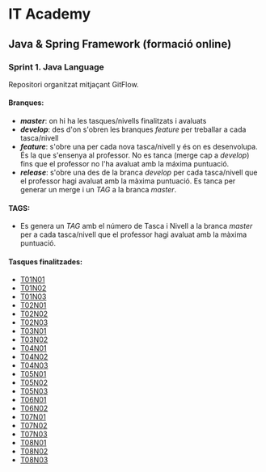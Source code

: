 # IT Academy
## Java & Spring Framework (formació online)
### Sprint 1. Java Language
Repositori organitzat mitjaçant GitFlow.

#### **Branques:**
* ***master***: on hi ha les tasques/nivells finalitzats i avaluats
* ***develop***: des d'on s'obren les branques _feature_ per treballar a cada tasca/nivell 
* ***feature***: s'obre una per cada nova tasca/nivell y és on es desenvolupa. És la que s'ensenya al professor. No es tanca (merge cap a _develop_) fins que el professor no l'ha avaluat amb la máxima puntuació.
* ***release***: s'obre una des de la branca _develop_ per cada tasca/nivell que el professor hagi avaluat amb la màxima puntuació. Es tanca per generar un merge i un _TAG_ a la branca _master_.

#### **TAGS:**
* Es genera un _TAG_ amb el número de Tasca i Nivell a la branca _master_ per a cada tasca/nivell que el professor hagi avaluat amb la màxima puntuació.

#### **Tasques finalitzades:**
* [T01N01](../master/T01N01)
* [T01N02](../master/T01N02)
* [T01N03](../master/T01N03)
* [T02N01](../master/T02N01)
* [T02N02](../master/T02N02)
* [T02N03](../master/T02N03)
* [T03N01](../master/T03N01)
* [T03N02](../master/T03N02)
* [T04N01](../master/T04N01)
* [T04N02](../master/T04N02)
* [T04N03](../master/T04N03)
* [T05N01](../master/T05N01)
* [T05N02](../master/T05N02)
* [T05N03](../master/T05N03)
* [T06N01](../master/T06N01)
* [T06N02](../master/T06N02)
* [T07N01](../master/T07N01)
* [T07N02](../master/T07N02)
* [T07N03](../master/T07N03)
* [T08N01](../master/T08N01)
* [T08N02](../master/T08N02)
* [T08N03](../master/T08N03)